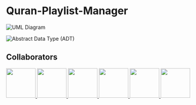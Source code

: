# Quran-Playlist-Manager

![UML Diagram](https://i.imgur.com/VEQLj15.png)


![Abstract Data Type (ADT)](https://i.imgur.com/ToR6rHj.jpeg)

## Collaborators

<a href="https://github.com/Tahanyemad16">
  <img src="https://avatars.githubusercontent.com/Tahanyemad16?v=4" width="80" />
</a>
<a href="https://github.com/basmalaeltabakh">
  <img src="https://avatars.githubusercontent.com/basmalaeltabakh?v=4" width="80" />
</a>
<a href="https://github.com/tasnimelgarbi">
  <img src="https://avatars.githubusercontent.com/tasnimelgarbi?v=4" width="80" />
</a>
<a href="https://github.com/ayahamdy44">
  <img src="https://avatars.githubusercontent.com/ayahamdy44?v=4" width="80" />
</a>
<a href="https://github.com/JohnAmgad17">
  <img src="https://avatars.githubusercontent.com/JohnAmgad17?v=4" width="80" />
</a>
<a href="https://github.com/Bas77sel">
  <img src="https://avatars.githubusercontent.com/Bas77sel?v=4" width="80" />
</a>


